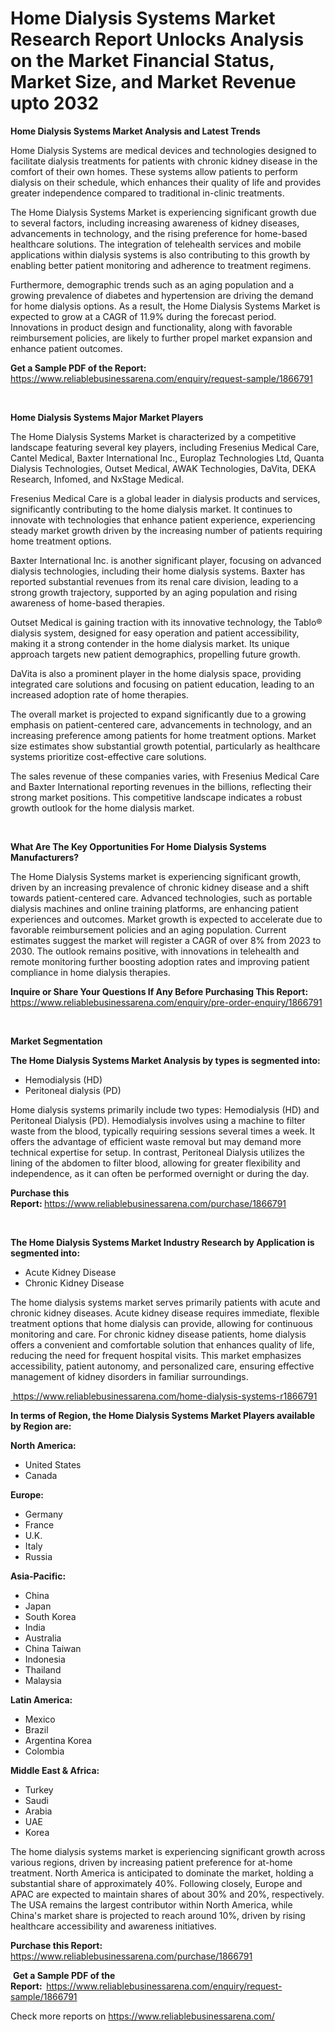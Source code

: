<p><h1>Home Dialysis Systems Market Research Report Unlocks Analysis on the Market Financial Status, Market Size, and Market Revenue upto 2032</h1></p><p><strong>Home Dialysis Systems Market Analysis and Latest Trends</strong></p>
<p><p>Home Dialysis Systems are medical devices and technologies designed to facilitate dialysis treatments for patients with chronic kidney disease in the comfort of their own homes. These systems allow patients to perform dialysis on their schedule, which enhances their quality of life and provides greater independence compared to traditional in-clinic treatments.</p><p>The Home Dialysis Systems Market is experiencing significant growth due to several factors, including increasing awareness of kidney diseases, advancements in technology, and the rising preference for home-based healthcare solutions. The integration of telehealth services and mobile applications within dialysis systems is also contributing to this growth by enabling better patient monitoring and adherence to treatment regimens. </p><p>Furthermore, demographic trends such as an aging population and a growing prevalence of diabetes and hypertension are driving the demand for home dialysis options. As a result, the Home Dialysis Systems Market is expected to grow at a CAGR of 11.9% during the forecast period. Innovations in product design and functionality, along with favorable reimbursement policies, are likely to further propel market expansion and enhance patient outcomes.</p></p>
<p><strong>Get a Sample PDF of the Report:&nbsp;</strong> <a href="https://www.reliablebusinessarena.com/enquiry/request-sample/1866791?utm_campaign=3249&utm_medium=2&utm_source=Github&utm_content=ia&utm_term=05032025&utm_id=home-dialysis-systems">https://www.reliablebusinessarena.com/enquiry/request-sample/1866791</a></p>
<p>&nbsp;</p>
<p><strong>Home Dialysis Systems Major Market Players</strong></p>
<p><p>The Home Dialysis Systems Market is characterized by a competitive landscape featuring several key players, including Fresenius Medical Care, Cantel Medical, Baxter International Inc., Europlaz Technologies Ltd, Quanta Dialysis Technologies, Outset Medical, AWAK Technologies, DaVita, DEKA Research, Infomed, and NxStage Medical. </p><p>Fresenius Medical Care is a global leader in dialysis products and services, significantly contributing to the home dialysis market. It continues to innovate with technologies that enhance patient experience, experiencing steady market growth driven by the increasing number of patients requiring home treatment options.</p><p>Baxter International Inc. is another significant player, focusing on advanced dialysis technologies, including their home dialysis systems. Baxter has reported substantial revenues from its renal care division, leading to a strong growth trajectory, supported by an aging population and rising awareness of home-based therapies.</p><p>Outset Medical is gaining traction with its innovative technology, the Tablo® dialysis system, designed for easy operation and patient accessibility, making it a strong contender in the home dialysis market. Its unique approach targets new patient demographics, propelling future growth.</p><p>DaVita is also a prominent player in the home dialysis space, providing integrated care solutions and focusing on patient education, leading to an increased adoption rate of home therapies. </p><p>The overall market is projected to expand significantly due to a growing emphasis on patient-centered care, advancements in technology, and an increasing preference among patients for home treatment options. Market size estimates show substantial growth potential, particularly as healthcare systems prioritize cost-effective care solutions. </p><p>The sales revenue of these companies varies, with Fresenius Medical Care and Baxter International reporting revenues in the billions, reflecting their strong market positions. This competitive landscape indicates a robust growth outlook for the home dialysis market.</p></p>
<p>&nbsp;</p>
<p><strong>What Are The Key Opportunities For Home Dialysis Systems Manufacturers?</strong></p>
<p><p>The Home Dialysis Systems market is experiencing significant growth, driven by an increasing prevalence of chronic kidney disease and a shift towards patient-centered care. Advanced technologies, such as portable dialysis machines and online training platforms, are enhancing patient experiences and outcomes. Market growth is expected to accelerate due to favorable reimbursement policies and an aging population. Current estimates suggest the market will register a CAGR of over 8% from 2023 to 2030. The outlook remains positive, with innovations in telehealth and remote monitoring further boosting adoption rates and improving patient compliance in home dialysis therapies.</p></p>
<p><strong>Inquire or Share Your Questions If Any Before Purchasing This Report:</strong> <a href="https://www.reliablebusinessarena.com/enquiry/pre-order-enquiry/1866791?utm_campaign=3249&utm_medium=2&utm_source=Github&utm_content=ia&utm_term=05032025&utm_id=home-dialysis-systems">https://www.reliablebusinessarena.com/enquiry/pre-order-enquiry/1866791</a></p>
<p>&nbsp;</p>
<p><strong>Market Segmentation</strong></p>
<p><strong>The Home Dialysis Systems Market Analysis by types is segmented into:</strong></p>
<p><ul><li>Hemodialysis (HD)</li><li>Peritoneal dialysis (PD)</li></ul></p>
<p><p>Home dialysis systems primarily include two types: Hemodialysis (HD) and Peritoneal Dialysis (PD). Hemodialysis involves using a machine to filter waste from the blood, typically requiring sessions several times a week. It offers the advantage of efficient waste removal but may demand more technical expertise for setup. In contrast, Peritoneal Dialysis utilizes the lining of the abdomen to filter blood, allowing for greater flexibility and independence, as it can often be performed overnight or during the day.</p></p>
<p><strong>Purchase this Report:&nbsp;</strong><a href="https://www.reliablebusinessarena.com/purchase/1866791?utm_campaign=3249&utm_medium=2&utm_source=Github&utm_content=ia&utm_term=05032025&utm_id=home-dialysis-systems">https://www.reliablebusinessarena.com/purchase/1866791</a></p>
<p>&nbsp;</p>
<p><strong>The Home Dialysis Systems Market Industry Research by Application is segmented into:</strong></p>
<p><ul><li>Acute Kidney Disease</li><li>Chronic Kidney Disease</li></ul></p>
<p><p>The home dialysis systems market serves primarily patients with acute and chronic kidney diseases. Acute kidney disease requires immediate, flexible treatment options that home dialysis can provide, allowing for continuous monitoring and care. For chronic kidney disease patients, home dialysis offers a convenient and comfortable solution that enhances quality of life, reducing the need for frequent hospital visits. This market emphasizes accessibility, patient autonomy, and personalized care, ensuring effective management of kidney disorders in familiar surroundings.</p></p>
<p><a href="https://www.reliablebusinessarena.com/home-dialysis-systems-r1866791?utm_campaign=3249&utm_medium=2&utm_source=Github&utm_content=ia&utm_term=05032025&utm_id=home-dialysis-systems">&nbsp;https://www.reliablebusinessarena.com/home-dialysis-systems-r1866791</a></p>
<p><strong>In terms of Region, the Home Dialysis Systems Market Players available by Region are:</strong></p>
<p>
    <p> <strong> North America: </strong>
        <ul>
            <li>United States</li>
            <li>Canada</li>
        </ul>
        </p> 
    <p> <strong> Europe: </strong>
        <ul>
            <li>Germany</li>
            <li>France</li>
            <li>U.K.</li>
            <li>Italy</li>
            <li>Russia</li>
        </ul>
        </p> 
    <p> <strong> Asia-Pacific: </strong>
        <ul>
            <li>China</li>
            <li>Japan</li>
            <li>South Korea</li>
            <li>India</li>
            <li>Australia</li>
            <li>China Taiwan</li>
            <li>Indonesia</li>
            <li>Thailand</li>
            <li>Malaysia</li>
        </ul>
        </p> 
    <p> <strong> Latin America: </strong>
        <ul>
            <li>Mexico</li>
            <li>Brazil</li>
            <li>Argentina Korea</li>
            <li>Colombia</li>
        </ul>
        </p> 
    <p> <strong> Middle East & Africa: </strong>
        <ul>
            <li>Turkey</li>
            <li>Saudi</li>
            <li>Arabia</li>
            <li>UAE</li>
            <li>Korea</li>
        </ul>
    </p>
    </p>
<p><p>The home dialysis systems market is experiencing significant growth across various regions, driven by increasing patient preference for at-home treatment. North America is anticipated to dominate the market, holding a substantial share of approximately 40%. Following closely, Europe and APAC are expected to maintain shares of about 30% and 20%, respectively. The USA remains the largest contributor within North America, while China's market share is projected to reach around 10%, driven by rising healthcare accessibility and awareness initiatives.</p></p>
<p><strong>Purchase this Report: </strong><a href="https://www.reliablebusinessarena.com/purchase/1866791?utm_campaign=3249&utm_medium=2&utm_source=Github&utm_content=ia&utm_term=05032025&utm_id=home-dialysis-systems">https://www.reliablebusinessarena.com/purchase/1866791</a></p>
<p>&nbsp;<strong>Get a Sample PDF of the Report:&nbsp;&nbsp;</strong><a href="https://www.reliablebusinessarena.com/enquiry/request-sample/1866791?utm_campaign=3249&utm_medium=2&utm_source=Github&utm_content=ia&utm_term=05032025&utm_id=home-dialysis-systems">https://www.reliablebusinessarena.com/enquiry/request-sample/1866791</a></p>
<p><strong></strong></p>
<p>Check more reports on <a href="https://www.reliablebusinessarena.com/?utm_campaign=3249&utm_medium=2&utm_source=Github&utm_content=ia&utm_term=05032025&utm_id=home-dialysis-systems">https://www.reliablebusinessarena.com/</a></p>